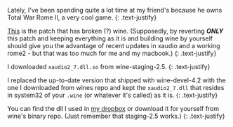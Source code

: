 Lately, I've been spending quite a lot time at my friend's because he owns Total War Rome II, a very cool game.
{: .text-justify}

[This](http://wine.1045685.n8.nabble.com/PATCH-xaudio2-Use-assembly-wrapper-to-call-OnVoiceProcessingPassStart-callback-td5980759.html) is the patch that has broken (?) wine. (Supposedly, by reverting ***ONLY*** this patch and keeping everything as it is and building wine by yourself should give you the advantage of recent updates in xaudio and a working rome2 - but that was too much for me and my macbook.)
{: .text-justify}

I downloaded `xaudio2_7.dll.so` from wine-staging-2.5.
{: .text-justify}

I replaced the up-to-date version that shipped with wine-devel-4.2 with the one I downloaded from wines repo and kept the `xaudio2_7.dll` that resides in system32 of your `.wine` (or whatever it's called) as it is.
{: .text-justify}

You can find the dll I used in [my dropbox](https://www.dropbox.com/s/13s4rl4lfnujazi/xaudio2_7.dll.so?dl=0) or download it for yourself from wine's binary repo.  (Just remember that staging-2.5 works.)
{: .text-justify}
